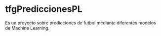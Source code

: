 # tfgPrediccionesPL
Es un proyecto sobre predicciones de futbol mediante diferentes modelos de Machine Learning.
